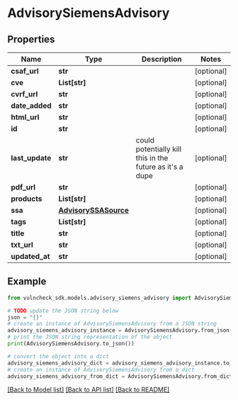# AdvisorySiemensAdvisory


## Properties

Name | Type | Description | Notes
------------ | ------------- | ------------- | -------------
**csaf_url** | **str** |  | [optional] 
**cve** | **List[str]** |  | [optional] 
**cvrf_url** | **str** |  | [optional] 
**date_added** | **str** |  | [optional] 
**html_url** | **str** |  | [optional] 
**id** | **str** |  | [optional] 
**last_update** | **str** | could potentially kill this in the future as it&#39;s a dupe | [optional] 
**pdf_url** | **str** |  | [optional] 
**products** | **List[str]** |  | [optional] 
**ssa** | [**AdvisorySSASource**](AdvisorySSASource.md) |  | [optional] 
**tags** | **List[str]** |  | [optional] 
**title** | **str** |  | [optional] 
**txt_url** | **str** |  | [optional] 
**updated_at** | **str** |  | [optional] 

## Example

```python
from vulncheck_sdk.models.advisory_siemens_advisory import AdvisorySiemensAdvisory

# TODO update the JSON string below
json = "{}"
# create an instance of AdvisorySiemensAdvisory from a JSON string
advisory_siemens_advisory_instance = AdvisorySiemensAdvisory.from_json(json)
# print the JSON string representation of the object
print(AdvisorySiemensAdvisory.to_json())

# convert the object into a dict
advisory_siemens_advisory_dict = advisory_siemens_advisory_instance.to_dict()
# create an instance of AdvisorySiemensAdvisory from a dict
advisory_siemens_advisory_from_dict = AdvisorySiemensAdvisory.from_dict(advisory_siemens_advisory_dict)
```
[[Back to Model list]](../README.md#documentation-for-models) [[Back to API list]](../README.md#documentation-for-api-endpoints) [[Back to README]](../README.md)


